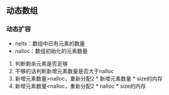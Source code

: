 ## 动态数组
### 动态扩容
* nelts：数组中已有元素的数量
* nalloc：数组初始化的元素数量
1. 判断剩余元素是否足够
2. 不够的话判断新增元素数量是否大于nalloc
3. 新增元素数量>nalloc，重新分配2 * 新增元素数量 * size的内存
4. 新增元素数量<nalloc，重新分配2 * nalloc * size的内存
